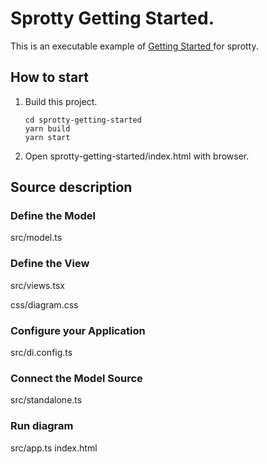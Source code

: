 # Sprotty Getting Started.

This is an executable example of [Getting Started ](https://github.com/eclipse/sprotty/wiki/Getting-Started ) for sprotty.

## How to start
1. Build this project.
    ```
    cd sprotty-getting-started
    yarn build
    yarn start
    ```
2. Open sprotty-getting-started/index.html with browser.

## Source description

### Define the Model
src/model.ts

### Define the View
src/views.tsx

css/diagram.css

### Configure your Application
src/di.config.ts

### Connect the Model Source
src/standalone.ts

### Run diagram
src/app.ts
index.html